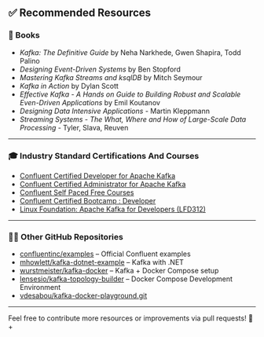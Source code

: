 

## ✅ Recommended Resources

### 📘 Books

- *Kafka: The Definitive Guide* by Neha Narkhede, Gwen Shapira, Todd Palino  
- *Designing Event-Driven Systems* by Ben Stopford  
- *Mastering Kafka Streams and ksqlDB* by Mitch Seymour  
- *Kafka in Action* by Dylan Scott
- *Effective Kafka - A Hands on Guide to Building Robust and Scalable Even-Driven Applications* by Emil Koutanov
- *Designing Data Intensive Applications* - Martin Kleppmann
- *Streaming Systems - The What, Where and How of Large-Scale Data Processing* - Tyler, Slava, Reuven 
  
---

### 🎓 Industry Standard Certifications And Courses

- [Confluent Certified Developer for Apache Kafka](https://developer.confluent.io/courses/#fundamentals)  
- [Confluent Certified Administrator for Apache Kafka](https://developer.confluent.io/courses/?course=for-administrators#dive-in)
- [Confluent Self Paced Free Courses](https://developer.confluent.io/courses/#fundamentals)
- [Confluent Certified Bootcamp : Developer](https://training.confluent.io/packagedetail/confluent-certified-bootcamp-developer)  
- [Linux Foundation: Apache Kafka for Developers (LFD312)](https://training.linuxfoundation.org/training/apache-kafka-for-developers-lfd312/)


---

### 🧑‍💻 Other GitHub Repositories

- [confluentinc/examples](https://github.com/confluentinc/examples) – Official Confluent examples  
- [mhowlett/kafka-dotnet-example](https://github.com/mhowlett/kafka-dotnet-example) – Kafka with .NET  
- [wurstmeister/kafka-docker](https://github.com/wurstmeister/kafka-docker) – Kafka + Docker Compose setup  
- [lensesio/kafka-topology-builder](https://github.com/lensesio/fast-data-dev) – Docker Compose Development Environment
- [vdesabou/kafka-docker-playground.git](https://github.com/vdesabou/kafka-docker-playground.git)
---

Feel free to contribute more resources or improvements via pull requests! 🚀+
